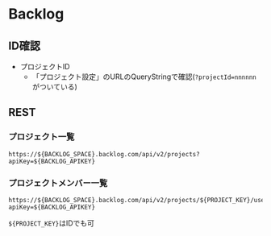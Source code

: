 # Backlog

## ID確認

- プロジェクトID
    - 「プロジェクト設定」のURLのQueryStringで確認(`?projectId=nnnnnn`がついている)

## REST

### プロジェクト一覧

```console
https://${BACKLOG_SPACE}.backlog.com/api/v2/projects?apiKey=${BACKLOG_APIKEY}
```

### プロジェクトメンバー一覧

```console
https://${BACKLOG_SPACE}.backlog.com/api/v2/projects/${PROJECT_KEY}/users?apiKey=${BACKLOG_APIKEY} 
```

`${PROJECT_KEY}`はIDでも可
